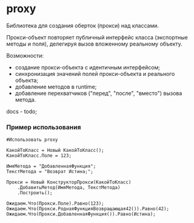 # proxy

Библиотека для создания оберток (прокси) над классами.

Прокси-объект повторяет публичный интерфейс класса (экспортные методы и поля),
делегируя вызов вложенному реальному объекту.

Возможности:

* создание прокси-объекта с идентичным интерфейсом;
* синхронизация значений полей прокси-объекта и реального объекта;
* добавление методов в runtime;
* добавление перехватчиков ("перед", "после", "вместо") вызова метода.

docs - todo;

### Пример использования

```bsl
#Использовать proxy

КакойТоКласс = Новый КакойТоКласс();
КакойТоКласс.Поле = 123;

ИмяМетода = "ДобавленнаяФункция";
ТекстМетода = "Возврат Истина;";

Прокси = Новый КонструкторПрокси(КакойТоКласс)
    .ДобавитьМетод(ИмяМетода, ТекстМетода)
    .Построить();

Ожидаем.Что(Прокси.Поле).Равно(123);
Ожидаем.Что(Прокси.РоднаяФункцияВозвращающая42()).Равно(42);
Ожидаем.Что(Прокси.ДобавленнаяФункция()).Равно(Истина);
```
